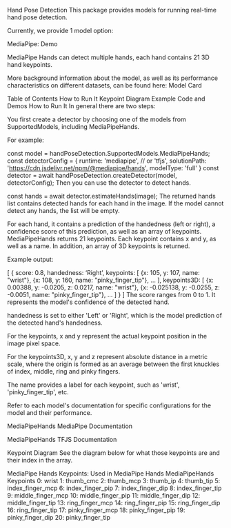 Hand Pose Detection
This package provides models for running real-time hand pose detection.

Currently, we provide 1 model option:

MediaPipe:
Demo

MediaPipe Hands can detect multiple hands, each hand contains 21 3D hand keypoints.

More background information about the model, as well as its performance characteristics on different datasets, can be found here: Model Card

Table of Contents
How to Run It
Keypoint Diagram
Example Code and Demos
How to Run It
In general there are two steps:

You first create a detector by choosing one of the models from SupportedModels, including MediaPipeHands.

For example:

const model = handPoseDetection.SupportedModels.MediaPipeHands;
const detectorConfig = {
  runtime: 'mediapipe', // or 'tfjs',
  solutionPath: 'https://cdn.jsdelivr.net/npm/@mediapipe/hands',
  modelType: 'full'
}
const detector = await handPoseDetection.createDetector(model, detectorConfig);
Then you can use the detector to detect hands.

const hands = await detector.estimateHands(image);
The returned hands list contains detected hands for each hand in the image. If the model cannot detect any hands, the list will be empty.

For each hand, it contains a prediction of the handedness (left or right), a confidence score of this prediction, as well as an array of keypoints. MediaPipeHands returns 21 keypoints. Each keypoint contains x and y, as well as a name. In addition, an array of 3D keypoints is returned.

Example output:

[
  {
    score: 0.8,
    handedness: ‘Right’,
    keypoints: [
      {x: 105, y: 107, name: "wrist"},
      {x: 108, y: 160, name: "pinky_finger_tip"},
      ...
    ],
    keypoints3D: [
      {x: 0.00388, y: -0.0205, z: 0.0217, name: "wrist"},
      {x: -0.025138, y: -0.0255, z: -0.0051, name: "pinky_finger_tip"},
      ...
    ]
  }
]
The score ranges from 0 to 1. It represents the model's confidence of the detected hand.

handedness is set to either 'Left' or 'Right', which is the model prediction of the detected hand's handedness.

For the keypoints, x and y represent the actual keypoint position in the image pixel space.

For the keypoints3D, x, y and z represent absolute distance in a metric scale, where the origin is formed as an average between the first knuckles of index, middle, ring and pinky fingers.

The name provides a label for each keypoint, such as 'wrist', 'pinky_finger_tip', etc.

Refer to each model's documentation for specific configurations for the model and their performance.

MediaPipeHands MediaPipe Documentation

MediaPipeHands TFJS Documentation

Keypoint Diagram
See the diagram below for what those keypoints are and their index in the array.

MediaPipe Hands Keypoints: Used in MediaPipe Hands
MediaPipeHands Keypoints 0: wrist
1: thumb_cmc
2: thumb_mcp
3: thumb_ip
4: thumb_tip
5: index_finger_mcp
6: index_finger_pip
7: index_finger_dip
8: index_finger_tip
9: middle_finger_mcp
10: middle_finger_pip
11: middle_finger_dip
12: middle_finger_tip
13: ring_finger_mcp
14: ring_finger_pip
15: ring_finger_dip
16: ring_finger_tip
17: pinky_finger_mcp
18: pinky_finger_pip
19: pinky_finger_dip
20: pinky_finger_tip

